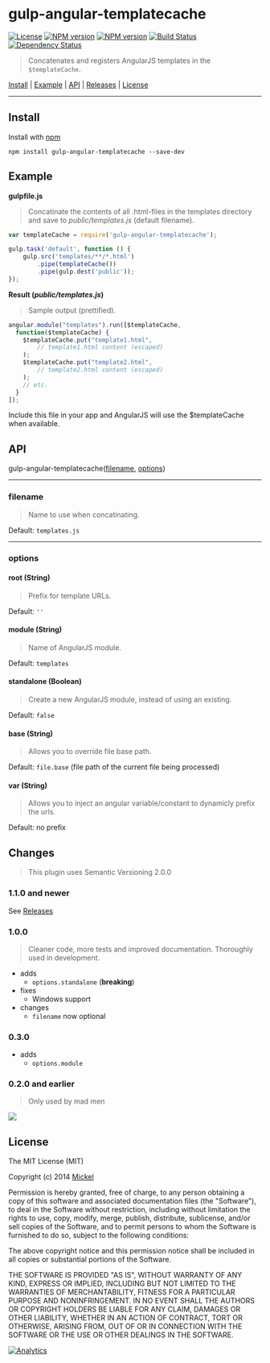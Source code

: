 # gulp-angular-templatecache

[![License](http://img.shields.io/badge/license-MIT-blue.svg?style=flat)](https://npmjs.org/package/gulp-angular-templatecache)
[![NPM version](http://img.shields.io/npm/v/gulp-angular-templatecache.svg?style=flat)](https://npmjs.org/package/gulp-angular-templatecache)
[![NPM version](http://img.shields.io/npm/dm/gulp-angular-templatecache.svg?style=flat)](https://npmjs.org/package/gulp-angular-templatecache)
[![Build Status](http://img.shields.io/travis/miickel/gulp-angular-templatecache.svg?style=flat)](http://travis-ci.org/miickel/gulp-angular-templatecache)
[![Dependency Status](http://img.shields.io/gemnasium/miickel/gulp-angular-templatecache.svg?style=flat)](https://gemnasium.com/miickel/gulp-angular-templatecache)

> Concatenates and registers AngularJS templates in the `$templateCache`.

<a href="#install">Install</a> |
<a href="#example">Example</a> |
<a href="#api">API</a> |
[Releases](https://github.com/miickel/gulp-angular-templatecache/releases) |
<a href="#license">License</a>

----


## Install

Install with [npm](https://npmjs.org/package/gulp-angular-templatecache)

```
npm install gulp-angular-templatecache --save-dev
```


## Example

**gulpfile.js**

> Concatinate the contents of all .html-files in the templates directory and save to _public/templates.js_ (default filename).

```js
var templateCache = require('gulp-angular-templatecache');

gulp.task('default', function () {
	gulp.src('templates/**/*.html')
		.pipe(templateCache())
		.pipe(gulp.dest('public'));
});
```

**Result (_public/templates.js_)**

> Sample output (prettified).

```js
angular.module("templates").run([$templateCache,
  function($templateCache) {
	$templateCache.put("template1.html",
		// template1.html content (escaped)
	);
	$templateCache.put("template2.html",
		// template2.html content (escaped)
	);
	// etc.
  }
]);

```

Include this file in your app and AngularJS will use the $templateCache when available.


## API

gulp-angular-templatecache([filename](#filename), [options](#options))

----

### filename

> Name to use when concatinating.

Default: `templates.js`

----

### options

#### root (String)

> Prefix for template URLs.

Default: `''`

#### module (String)

> Name of AngularJS module.

Default: `templates`

#### standalone (Boolean)

> Create a new AngularJS module, instead of using an existing.

Default: `false`

#### base (String)

> Allows you to override file base path.

Default: `file.base` (file path of the current file being processed)

#### var (String)

> Allows you to inject an angular variable/constant to dynamicly prefix the urls.

Default: no prefix

## Changes

> This plugin uses Semantic Versioning 2.0.0

### 1.1.0 and newer

See [Releases](https://github.com/miickel/gulp-angular-templatecache/releases)

### 1.0.0

> Cleaner code, more tests and improved documentation. Thoroughly used in development.

- adds
	- `options.standalone` (**breaking**)
- fixes
	- Windows support
- changes
	- `filename` now optional

### 0.3.0

- adds
	- `options.module`

### 0.2.0 and earlier

> Only used by mad men

![](http://media3.giphy.com/media/bAplZhiLAsNnG/giphy.gif)


## License

The MIT License (MIT)

Copyright (c) 2014 [Mickel](http://mickel.me)

Permission is hereby granted, free of charge, to any person obtaining a copy of
this software and associated documentation files (the "Software"), to deal in
the Software without restriction, including without limitation the rights to
use, copy, modify, merge, publish, distribute, sublicense, and/or sell copies of
the Software, and to permit persons to whom the Software is furnished to do so,
subject to the following conditions:

The above copyright notice and this permission notice shall be included in all
copies or substantial portions of the Software.

THE SOFTWARE IS PROVIDED "AS IS", WITHOUT WARRANTY OF ANY KIND, EXPRESS OR
IMPLIED, INCLUDING BUT NOT LIMITED TO THE WARRANTIES OF MERCHANTABILITY, FITNESS
FOR A PARTICULAR PURPOSE AND NONINFRINGEMENT. IN NO EVENT SHALL THE AUTHORS OR
COPYRIGHT HOLDERS BE LIABLE FOR ANY CLAIM, DAMAGES OR OTHER LIABILITY, WHETHER
IN AN ACTION OF CONTRACT, TORT OR OTHERWISE, ARISING FROM, OUT OF OR IN
CONNECTION WITH THE SOFTWARE OR THE USE OR OTHER DEALINGS IN THE SOFTWARE.

[![Analytics](https://ga-beacon.appspot.com/UA-46880034-1/gulp-angular-templatecache/readme?pixel)](https://github.com/igrigorik/ga-beacon)
